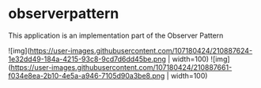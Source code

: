 # observerpattern

This application is an implementation part of the Observer Pattern

![img](https://user-images.githubusercontent.com/107180424/210887624-1e32dd49-184a-4215-93c8-9cd7d6dd45be.png | width=100)
![img](https://user-images.githubusercontent.com/107180424/210887661-f034e8ea-2b10-4e5a-a946-7105d90a3be8.png | width=100)
